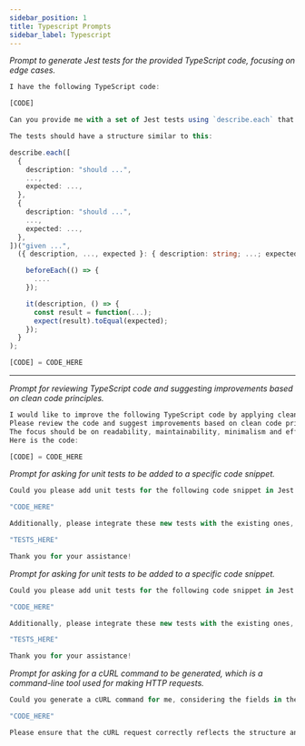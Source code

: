 ```yaml
---
sidebar_position: 1
title: Typescript Prompts
sidebar_label: Typescript
---
```


*Prompt to generate Jest tests for the provided TypeScript code, focusing on edge cases.*

```ts title="prompt"
I have the following TypeScript code:

[CODE]

Can you provide me with a set of Jest tests using `describe.each` that robustly test the code with various edge cases?

The tests should have a structure similar to this:

describe.each([
  {
    description: "should ...",
    ...,
    expected: ...,
  },
  {
    description: "should ...",
    ...,
    expected: ...,
  },
])("given ...",
  ({ description, ..., expected }: { description: string; ...; expected: ...; }) => {

    beforeEach(() => {
      ....
    });

    it(description, () => {
      const result = function(...);
      expect(result).toEqual(expected);
    });
  }
);

[CODE] = CODE_HERE
```


---

*Prompt for reviewing TypeScript code and suggesting improvements based on clean code principles.*

```ts title="prompt"
I would like to improve the following TypeScript code by applying clean code practices.
Please review the code and suggest improvements based on clean code principles.
The focus should be on readability, maintainability, minimalism and efficiency.
Here is the code:

[CODE] = CODE_HERE
```

*Prompt for asking for unit tests to be added to a specific code snippet.*

```ts title="prompt"
Could you please add unit tests for the following code snippet in Jest with Typescript?

"CODE_HERE"

Additionally, please integrate these new tests with the existing ones, ensuring that they maintain consistency in formatting and style with the current test suite. The existing tests are as follows:

"TESTS_HERE"

Thank you for your assistance!
```

*Prompt for asking for unit tests to be added to a specific code snippet.*

```ts title="prompt"
Could you please add unit tests for the following code snippet in Jest with Typescript?

"CODE_HERE"

Additionally, please integrate these new tests with the existing ones, ensuring that they maintain consistency in formatting and style with the current test suite. The existing tests are as follows:

"TESTS_HERE"

Thank you for your assistance!
```

*Prompt for asking for a cURL command to be generated, which is a command-line tool used for making HTTP requests.*
```ts title="prompt"
Could you generate a cURL command for me, considering the fields in the body, parameters, and query strings from the following code?

"CODE_HERE"

Please ensure that the cURL request correctly reflects the structure and data included in the body, URL parameters, and query strings as presented in the code
```
